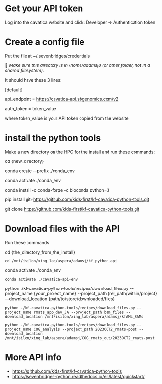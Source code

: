 # Get your API token

Log into the cavatica website and click: Developer -> Authentication token

# Create a config file

Put the file at ~/.sevenbridges/credentials

📝 *Make sure this directory is in /home/adamsj8 (or other folder, not in a shared filesystem).* 

It should have these 3 lines:

[default]

api_endpoint = https://cavatica-api.sbgenomics.com/v2

auth_token = token_value

where token_value is your API token copied from the website

# install the python tools

Make a new directory on the HPC for the install and run these commands:

cd {new_directory}

conda create --prefix ./conda_env

conda activate ./conda_env

conda install -c conda-forge -c bioconda python=3

pip install git+https://github.com/kids-first/kf-cavatica-python-tools.git

git clone https://github.com/kids-first/kf-cavatica-python-tools.git

# Download files with the API

Run these commands

cd {the_directory_from_the_install}

``` cd /mnt/isilon/xing_lab/aspera/adamsj/kf_python_api ```

conda activate ./conda_env

``conda activate ./cavatica-api-env``

python ./kf-cavatica-python-tools/recipes/download_files.py --project_name {your_project_name} --project_path {rel_path/within/project} --download_location {path/to/store/downloaded/files}

``` python ./kf-cavatica-python-tools/recipes/download_files.py --project_name rmats_app_dev_JA --project_path bam_files --download_location /mnt/isilon/xing_lab/aspera/adamsj/kfAML_BAMs  ```

``python ./kf-cavatica-python-tools/recipes/download_files.py --project_name COG_analysis --project_path 2023OCT2_rmats-post --download_location /mnt/isilon/xing_lab/aspera/adamsj/COG_rmats_out/2023OCT2_rmats-post``

# More API info

* https://github.com/kids-first/kf-cavatica-python-tools
* https://sevenbridges-python.readthedocs.io/en/latest/quickstart/
